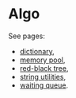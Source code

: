 # Algo

See pages:

- [dictionary](https://szymonturno.github.io/sturk/st_2dict_8h.html),
- [memory pool](https://szymonturno.github.io/sturk/st_2pool_8h.html),
- [red-black tree](https://szymonturno.github.io/sturk/st_2rbtree_8h.html),
- [string utilities](https://szymonturno.github.io/sturk/st_2str_8h.html),
- [waiting queue](https://szymonturno.github.io/sturk/st_2waitq_8h.html).

